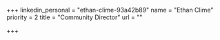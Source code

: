 +++
linkedin_personal = "ethan-clime-93a42b89"
name = "Ethan Clime"
priority = 2
title = "Community Director"
url = ""

+++
